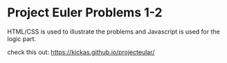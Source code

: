 # Project Euler Problems 1-2

HTML/CSS is used to illustrate the problems and Javascript is used for the logic part.

check this out: https://kickas.github.io/projecteular/
